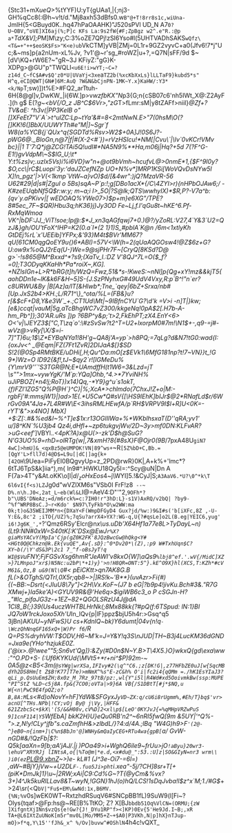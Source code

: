 {Stc31+mX$%p!^&mH|>q'a]&a3y03o(spv<r2W4w8)U#={CGN(9c%nFjSN9a!K-BaFgRp0pPB"X2w0=!IdGD8+gt}ra52Vl: Ak]yGa0"Gx0s_)[CO,/a
ueQ>$%tYYF)U:yT{gUAa1,|{;nj3-GH%qCc8(:@h~v!t/d."Mj8axh53dBfs0.w`B"@+T!8rr8s1c,wiUna-`JmlH{5<GBuyd0K..hq47hPaOAAHK)\"J520sPVl UD_N
A7`0?U~OBV,^oVE]XI6aj(%;P]c
KFs
La:9s2fW{#F;ZpBgz
w2^.e"R.:@p
a*`*TdX&V];P*M]M\zy;C:3%oZE7QPj\!zSI6Yso#l(5UHTVADhSAKS`wQfz\<T&=+"++$eoSK$Fs>"K<e)ub`VkCTM]yVB|ZMj=0L1r+9GZ2vyvC+a0(Jfv6!7*j"Uc;&~ms]p{a2nUm-xL%Jv, ?v1'@~r'sg_#roWZ|u+?,=Q7N|sFF/9d
$~[dV\KQ+rW6E?~"gR~3J
KFiyZ:"gG}K-XDPg>@GU"p"TWQLI`<u6E!i>wYT;~C=?z14d_C~fC$A#v$Q'z0*U|UVaYj<3xe`a`TZ2b(%xcKbXxLs}lLLTaF9}kubd5*s" H^q,eCI@QWT|GN#]6M:AuQ ?W&N&bCjnPN-1MK~Y.x}KaHW/:Y3*<k/Np`T;sw)])t%E>#FQ2_arTtuh-6H{8@gl]v,DwKW_|i{6W.]p>v*wzfbKX"N*p3{G;n{cSB07c6'nh5IWt_X@:Z2AyF.](h
g$
E(?*g~<bV{/O_z
JB^C$6Vr>,"zG*T>fLmr:sM|y8tZAFf>niil}_@Zf+?TV&aE:
^h3v(|PP3KelB o"<?\Nfp4yfA4&g(D/i!>[]XFeEt7"V`A`>t^ulZC:Lp~tYa'&#=8<2mtNwN.E>"7(0hsM\O(?[]KK!6(]BbX/UUWYTh#e"M|]~Sgr`f W8(a%YCB{j`QUx^q{SGDTd%Rsv>W2$+0A]J!0S6J?-pWG6@._BIoGn,n@7|<KX M0~%AQT#=D9|QQFQp,95'.Su3,c#"9JN3i~!7W 7GA|N'.R[q@8Ew:1lqY??vw~XcK1-DR=3|;-)mso1BnFA34/PI!(JE,z,oS"0 yXL!\ekNS<L:&=iGwe\)'wGJfMm_9,wGSP.t!#M^R].^UoYq:$sH5YIVpLJ);1Np]wPH#!ep=M01FrC#T)7!R+P9VTWj`/UiMh"8EZ_qqw,;^O_tIckD[{SVOJ
1lQ1Bqw>f|#(X-2<#`})=rVzHSIcu!*NM[|Cvu\`|\lv`0vKCr!VMv bc}||1
T'7:Q*j@ZCG!TAi5Q!udI#*NA5N9%**Ha,m06j|Hq?+5d
7(?F^G-E1!)gvVdpM\~S$IG_U;\t*
Y:t%zs)v;.uzlx5Vs)i%i6VD}w"n+@ot9bVmh~hcufvL@>0nmE*1,{$F^9I0y?$O,cc\|rC$Luopi'3y:'daJZCefNZp
UO+N%v*]MRP1KSi[WoVQvDsNYw5I X]!n_pgz'|>V(<1kmp`VtW~a}vO)$d/[&4wr":)jQ?MzaVR-56 U62#29|d|s#|ZguI o 5Bs)sqA~P<R;%6`'X[kopabg/cJ$yC-,N<0E,]jvarQr)<N@g)PQW(+V-Mo7@Z&lVZnZl{IJ!lYZx@tvZC{Pd~*WwlG"
*UH%%)+j!g0[H#Suc8qc<H +>`p:!;g[DBo1acX*{/C\4ZYI>r){nHPbOJAw6;/
-K#zeEUqbNf5Q$r:w:y; m~a;i
I>_5O|?S@lk;QTS\wwhyIX)*$R,P?-V7a^b:{qv`y.aPKivv|[ wEDOAQ%YWe07>)$p+m}e6XG"/TPE?8#5ec_7F~$QR)Hbu3q;hK36}j}Jy3OD
Fe~Lj,f.I'qGu8t~hKE^6<oZ3,HjHD523]NSG5BhU}KWc
?e3dvnB%p,Rw~YbotndaL?4$a%f!D?1Q"~],.tsA"uInC9m%WY"Brb;/(W'`F/GJj$,.,\^dqo"-+O(+(3D_7&;~wiFRaPY;%o5"#9d)HDsYGDRI>.Pf-RxMqWmoa
VK^|bDF:JJ_;ViT!soe;Ip@:$*J_xn3qAGfqwj7+0.)@?/yZoRL:V27,4`Y&3`U2=QzJ&}gh/OU'tFoX^IHP=K2(0.a`I*(2 1}1)S_#pblA`K@n
/6m<1xtlyKh GtDEj%rL`x'UEEib]YFPx;&'93}M4t$BVr'MM67?qU[61CM0qgQoEY9u{)6*ABI)=57V<\W(h=2(qUaAQGOsw4!@Z$6z+G?U:<y3tqdY.=xSeaKS%,T.qTqS.ndjg@-S}pB2BTJ3!HW~mr =e*?7UB~('l#2.
=M>ow9x%oQJ2rEq(U-)We=9@sjPHr7F~[CryQ[8KSd?D@ g>`-!s<T#[u/`7Cmzdx G0H&1V3$Z.[<_IF\+ug$[z%cBW$F(K% mJ@]*O(0s+GNmPSgDI+S^fv1je53P^dd:F}Q-zJtOO2\V_+oG^!MU9c={8y,|xcn|;m}=;fBNY9-Y~9:e:iv"swmF6jXX{-JKKfa[#$kVvmgfJ0}5/BzB]aC#[I%SGW2u{o6k^(D!hXi\H
'"wRqNfh/M0R|qR zyItO\p=d/I$]8a.gH6z4%2eK{"eY#EK4o+.e2T4
*8~2T{mTv6'^]=y`T^
Xf#I1/r\/_9tV$v/AxVH5UYoLFc[PyhO;V;%pF&r3V
sI5etwYPzMM8wF~M/I-=iMjlf:~%H(9@ys`eh[41G,S66|a@e&PpzBpRTi'PR8F03UL
(^kw.Q"<67kpy~vCRz4Bb
81ZD6^]$]S@7vr6%fOKzy+&?'X-:HZUxex}V6L/c*
O{fVvZ{$P?&"u[vws'gr
]oJj3uZ10iPjOh!(U8/:im&B7}@W'JI>865@M^Bxxd^*?s9;(XaTv_I.:DZ<t>
V'8QJ^7L=O($_f?=0];T3ODyqKKaHh*Pa*roiX~,KG]. +NZlsIGn+L>R*bRG(t]h/WzQ=Fwz,51&*s-!KweS:~nNl]p{Qg+xY!mz&&kjT5{aohDDn1e~lK&k6F&H~5]S-{J.SzPNyhxG#49UdV4Vxy,R:p`B^!"n`er?c8URWU&By |B[Az]a/lT[&Hlwb*;Tne_`qey|6bZ+Srxa/nb#[Up.JxS2b4>KH.;L/R71^\}_^ota/%L=(FB&}u?r[&$cF+D8,Y&e3W`_+.;CT1Ud\Mt|~9IBfnCYU`G?\d'k
=V>i
-n]T|}kw;[e&)ccqt|vauM|5g,aTcBhgWC7vZ300/kkgeNq!0pA$2[.H7b-A-hm_Pb^]};30'AR.uRs
])p
?6BP^y&p;'t>2,FkEhPT;zX4.EnY<6> O<'v|\JEYZ3$["C,T\zq`o':\#zSvSw?t2^T=U2+lxorpM0#7m!\N1$+-,q9-=j#-wVz@>vRy[\X/$=i-7]"T)6u;1$\Z*EYBqNYa1!8H'g~QA8j'A=yp`>h8PQ;=7qLg?d&N7!tG0:wad{I:{oxJv<^
_@Eqm|FZ(7Ft1ZvR]2DIJaA$[}$SD
S!<b[-JaQDh:-6~S1It|iZ$%K6/T79
RXG-fR9yPRUQrDR/x 
:6$nz2#wo,i1Z58_[9)E=-+j]:B>2(@0Sp4RMtBKE/uDHi[,H;Qu^Da:mO[z$EVk1\6MfG181np?t!7~VN}}t_!G
9*)Wz=O
lD92{&f!,tJ~$qy2`r![IGMeDu%{Y\mrV9''`'S3TGR@N;E*UAmdffH(t1W6=3&Lzd=jT
\s"">1mx~vywYgK/'M`p:YQa]Ohb,^4.>*7YviNH%
uJiPBOZ(*n4!j;RoT})x14)Qq,-*Y9}g^u`s1okT,{f)FZl'lZG5"Q%P@H`}^C}|%;XcA*>chlmdo(7ChxJ!Z+o|M:-rgbFj'#:mmsjW1}|)ad>1E(.*U5Cw*Q#sV{[\HS9IEhK]bIJr$@2*RNafLd$r/6WrGv09A"4Ja+7L4R#W\E<3ihsRMLHEwfA/p`RH$VRPV9I$l+R]U<0K=-rYT'&">x4NO] MbX] +$:Z[:.#&%ed&I~%^T]e$1x:r13OGlIlWa+%*WKblhsxaT(D'<rA]W@-2>'qRA;yv1' u/]8^KN`%U3jb4 Qz4i,dHfl+~zp6tukgvjWv/2D~3y>mf0DN:KLFvAR?>uG<eef_']VBYl._.<4pK?A)x@U(>-zk'D$h@SuG?N'G3UO%9=rhD\=olRTg{w|,7&xmH?8{#8sX}F\@Ojr0(9B_/7pxA48U`giN7 4wC]>hmU]&_<qxBz5@eUMPOK!VN|89^ws+`~R`[5Z%bD+C,Bb.=[QgY'L>fll7d)4@D$=L9u[|dC|]ag{k+[42OH`\9Uea=PiFyEI0BQgvyUp=z_2PD@rwR}0K|\,A+k%+'lmc*?6tTJ6TpS&k]iia^),m{ ln9#^.HWKU18Qy5I=:^Scy@uN|Dn
A
F(7a>4T"y&At.oKK\o[l$|d/_zoHxEos4%Db><$~j\WYI]5.!&CyJ|S;`A3AaV6.*U?\0^*k\T 6l6vI{f<s)LZ`Jg0d"wVZIXM6s"VSb0I FrF!z8`
--~ D%.n\h.J0<,2at_L~eb(Wl&L`I@=AeV4:D"'"2,`9OFh*?b"\UBS'DNeAz;=d/m6rck%=c:7IH0!r"3hD:L}-s1V)AxRQ/v2bQ| ?by9-^%f^WRP8BsC.J~r<Kdo'
$N97\TyFkb*O\w2WW:ma 0k;t)o&35WEIJMM*n<{DXaY<F(WmpDFGyD4
Gux?jd/%w:)9&I#s('b[iXFc,8Z
,-U-Y:E&,8c'2 ;iTO{/UZ)%;7qSu?arrX4>YX?:WG-q,U{?#qsLe]o2L(B.eg|YEIC6,yug' i6!Jg6K_',*`?'Qmz6RSy'Elcr@n*x\us.uDb'X64Hf1a77e8L>TyDayL~n)(Lt9:NN#0xW=S40tK[:K'DSx@EwJ`r%X?giaMsYACvY(MpIa'Cjp(gZ0K2FK'8JQzBwcGw@hQkg<Y#<HGt0Q@Chkzn@k.Ek{vuQE",Av{.sD}:^0*Dv20*\(Z),:p9
W#TxhUqn$C?XY~b(/\Y'dS&3P\2c1
7_^f-oBsJyT!q WI@$V`uFNY;FjFGSvXsg6hmR"JeAWI'v8kxO{W]\aQs9`%lbj8^ef.'.wV{/MidC]XZ >}7LMnpoJ"xr$)N5Nc:u2bP\*+1)y}'>n!H8QR=ONT:5^}.kE^O9X}hl(XCS,T:KZh*#cVM61&,Oz,B u&9(Nl\Q`#< pEiCKtt>qn7AK8G.B fL(>&OTghS/QTrI,0X5r;qb8~>|]RS!k~'B**}(uvAzr>Fi{#){(~BB:~Dsrt{<JIuU8\\7y"]<2H\Vx.KoF~(J7
b
eG|?b9p4!jivKu.Bch#3&."R7G
XMwj+}la5ke'*A}<GYUV9R&@'He6q>$igiWB6c3_o
P cSGJn-H?_"*#lc_pifaJG3z-+1EZ~82+QGOLSRzU4J@dA
1Cl8_B(;}39(Us4uczWHTBLHrNk(;8Mx88kk{?#pQ(f:6TSpud: lN:1}BI JQ7oW1rckJoxo5Xh'U*In_lQv{p|lF}ppz$bjU5h4r:>Gsq^q5
3jBn)A*KUU~yNFwS}U
cs+KdnlQ~bk)Y6dumt|04v{n!q`-\WczQhNnqGF165xQ+|W)Pr f6`/R
Q=PS%dryhVW:T$ODV,H6~M'k=J=Y&Y!q3S\nJUD|TH~B3j4LucKM36dGND=Jxa9e(YHo^*_hzjukE0Z.('@ix>.\@!wee""5;Sn6vt'Qg]}:&Zy(#D0n$N~Y.B>T\4X5.}O}wkxQ{gd\exa\ww:"^O.PD+S- (:Uf6KYKUd{\MVt5+*r+ni^$P)92m-~ 0A*5@z<B5<3m(`@sYWg|wrXSa,IFIvy#2(\q^"C6.;z[DK!G|,z77HFbZE0uJ[w{SqcMBdYh2DS8Hm[t
 Z$B!K77]T7e)>mNmX^%s"E-zC&h%
O'i|fc2i4{qQMm
=./hK1EsYIaJ3?qLi_p.QsUuEm$ZH;8x0z_M_7Rz_97tB/pz:,wl{Y"i5l|R4Wd#xd5OoivmkBw(ssp:MUPE"PI^StZ
%LD~c5j8A.fp&{7CO0;oVTa|>9}6A
VB{/S1DBtT[#j*$NQ,u
W{<n\PwC9E4fpQZ;o?B,8A:M`Ls<#d)oNovY=h*F]YdW&SFGyxJ`yVD~ZX:q/cU6i8rUgmm%,#Eh/T}bq$'vr>acnU[^THs.NPb|!CY;vOj
By@ j\Vy,|HFF& 621ZzbcSc+$kX\'(S/&&H08v,cV%D]2<xl\p$[LeO'0KYJvJ{=%qMHpVRZwPuS 9]1cnF114|Y5`WfEbA]
bkK2H}U}eQu0RB'n2^~6nRI5fwQ[9m &5UY|'\^Q%-">.z,N!y!CLy^jfb"s.caZmfhH&>zlbdL/}?4:d/4A.;lBq "W4G)h9>F`'(2@-^}eB0~n{inm+]\C%n$BbJn'@]WNHy&mQaIyCEG+RTu4wa{gpB[`a/ GvW-nGD#&/!QzFb|$?:\
Q5k[aaXn=9[b;aA'jAJ/.|j
)POa49>i+WghQ6ile9~frUu>jO`!aByu}20wr3-\ehuV^XRYRJj lINtsA,o{|%To@m|*e.d,<x#du@_":53.:U]z|SO&GIyN=nr3
wrm\\
)i0(ez`PL@9.xbnZ~>)e-
kL#1
(J^3e-Oi7-=6l=)
,aW~#BjY}jVw~+U2DL`F-.fuo5Ji>pht`i.xea"-5j/?CH]8sr+T[+(piK*DmJk]1}\u~|2RW;xAi|C9:Cd%G~?T{@yCm&%vx?3+)4^Jk5kuRlLLav8&T~wyN,!GGN}1hJ(o)hQ/LCS!1sDqJvba!l$z^x`M;1./#G$_+>24\sr(<Q`bV|"Fu$+EM\&wNd:1x,B6MV.{%N;%`v0s]wEK0WT~RxtzhdRSuqV6#SNCpBB1fL)9SuW9(l[Fi~?
Olys{tqaf>@Fp:hs@~RE[B%TtKO;
Z?
X[BJ`bbdb51Oq%VlCN=(ORMU;{zW
]XifgntXjINn$vzQs{e!Gw?{J!_DYu1RP"f><]KP)0Ev{5'He9Jd.I~B;,xR TA+@L6IXtZuUNoK[m5r^mv0L|Mo/MM5+Z~+$A0|P3VKh,N|p]hX}nTJup-mO}>f*q,Y\15''fJh&_x^
%/Ov]buvw^#OShlN`4h4c\!vQXT_